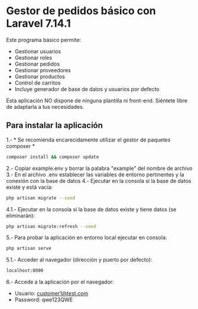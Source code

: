 # Gestor de pedidos básico con Laravel 7.14.1
Este programa básico permite:
- Gestionar usuarios
- Gestionar roles
- Gestionar pedidos
- Gestionar proveedores
- Gestionar productos
- Control de carritos
- Incluye generador de base de datos y usuarios por defecto

Esta aplicación NO dispone de ninguna plantilla ni front-end. Siéntete libre de adaptarla a tus necesidades.

## Para instalar la aplicación
1.- * Se recomienda encarecidamente utilizar el gestor de paquetes composer *
```sh
composer install && composer update
```

2.- Copiar example.env y borrar la palabra "example" del nombre de archivo
3.- En el archivo .env establecer las variables de entorno pertinentes y la conexión con la base de datos
4.- Ejecutar en la consola si la base de datos existe y está vacía:
```sh
php artisan migrate --seed
```
4.1.- Ejecutar en la consola si la base de datos existe y tiene datos (se eliminarán):
```sh
php artisan migrate:refresh --seed
```

5.- Para probar la aplicación en entorno local ejecutar en consola:
```sh
php artisan serve
```
5.1.- Acceder al navegador (dirección y puerto por defecto):
```sh
localhost:8000
```

6.- Accede a la aplicación por el navegador:
- Usuario: customer1@test.com
- Password: qwe123QWE

